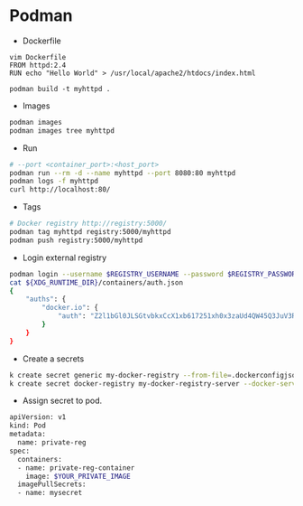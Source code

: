 # Podman

- Dockerfile

```
vim Dockerfile
FROM httpd:2.4
RUN echo "Hello World" > /usr/local/apache2/htdocs/index.html

podman build -t myhttpd . 
```

- Images

```bash
podman images
podman images tree myhttpd
```

- Run

```bash
# --port <container_port>:<host_port>
podman run --rm -d --name myhttpd --port 8080:80 myhttpd
podman logs -f myhttpd
curl http://localhost:80/
```

- Tags

```bash
# Docker registry http://registry:5000/
podman tag myhttpd registry:5000/myhttpd
podman push registry:5000/myhttpd
```

- Login external registry

```bash
podman login --username $REGISTRY_USERNAME --password $REGISTRY_PASSWORD docker.io
cat ${XDG_RUNTIME_DIR}/containers/auth.json
{
    "auths": {
        "docker.io": {
            "auth": "Z2l1bGl0JLSGtvbkxCcX1xb617251xh0x3zaUd4QW45Q3JuV3RDOTc="
        }
    }
}
```

- Create a secrets

```bash
k create secret generic my-docker-registry --from-file=.dockerconfigjson=${XDG_RUNTIME_DIR}/containers/auth.json --type=kubernetes.io/dockeconfigjson  
k create secret docker-registry my-docker-registry-server --docker-server=https://index.docker.io/v1/ --docker-username=$YOUR_USR --docker-password=$YOUR_PWD
```

- Assign secret to pod.

```bash
apiVersion: v1
kind: Pod
metadata:
  name: private-reg
spec:
  containers:
  - name: private-reg-container
    image: $YOUR_PRIVATE_IMAGE
  imagePullSecrets:
  - name: mysecret
```


